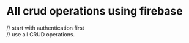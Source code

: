 # All crud operations using firebase
// start with authentication first <br/>
// use all CRUD operations.
